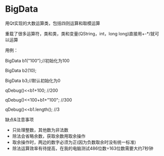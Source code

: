 # BigData
用Qt实现的大数运算类，包括四则运算和取模运算

重载了很多运算符，类和类，类和变量(QString，int，long long)直接用+-*/就可以运算
	 
用例：

BigData b1("100");//初始化为100

BigData b2(10);

BigData b3;//默认初始化为0

qDebug()<<b1+100; //200

qDebug()<<100+b1+"100"; //300

qDebug()<<b1.length(); //3



缺点&注意事项
 * 只处理整数，其他数为非法数
 * 除法会省略余数，获取余数用取余操作
 * 取余操作时，两边的数字必须为正(因为负数取余时没有统一标准)
 * 除法运算效率有待提高，在我的电脑测试486位数÷163位数需要大约7秒钟
